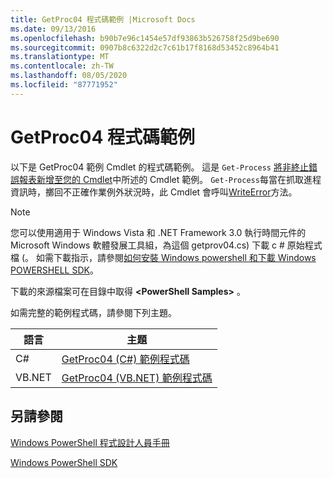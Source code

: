 ```yaml
---
title: GetProc04 程式碼範例 |Microsoft Docs
ms.date: 09/13/2016
ms.openlocfilehash: b90b7e96c1454e57df93863b526758f25d9be690
ms.sourcegitcommit: 0907b8c6322d2c7c61b17f8168d53452c8964b41
ms.translationtype: MT
ms.contentlocale: zh-TW
ms.lasthandoff: 08/05/2020
ms.locfileid: "87771952"
---
```

# <a name="getproc04-code-samples"></a>GetProc04 程式碼範例

以下是 GetProc04 範例 Cmdlet 的程式碼範例。 這是 `Get-Process` [將非終止錯誤報表新增至您的 Cmdlet](../cmdlet/adding-non-terminating-error-reporting-to-your-cmdlet.md)中所述的 Cmdlet 範例。 `Get-Process`每當在抓取進程資訊時，擲回不正確作業例外狀況時，此 Cmdlet 會呼叫[WriteError](/dotnet/api/System.Management.Automation.Cmdlet.WriteError)方法。

> [!NOTE]
> 您可以使用適用于 Windows Vista 和 .NET Framework 3.0 執行時間元件的 Microsoft Windows 軟體發展工具組，為這個 getprov04.cs) 下載 c # 原始程式檔 (。 如需下載指示，請參閱[如何安裝 Windows powershell 和下載 Windows POWERSHELL SDK](/powershell/scripting/developer/installing-the-windows-powershell-sdk)。
>
> 下載的來源檔案可在目錄中取得 **\<PowerShell Samples>** 。

如需完整的範例程式碼，請參閱下列主題。

|語言|主題|
|--------------|-----------|
|C#|[GetProc04 (C#) 範例程式碼](./getproc04-csharp-sample-code.md)|
|VB.NET|[GetProc04 (VB.NET) 範例程式碼](./getproc04-vb-net-sample-code.md)|

## <a name="see-also"></a>另請參閱

[Windows PowerShell 程式設計人員手冊](./windows-powershell-programmer-s-guide.md)

[Windows PowerShell SDK](../windows-powershell-reference.md)

